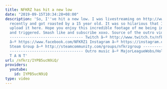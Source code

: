 ```yaml
---
title: NFKRZ has hit a new low
date: "2019-09-15T10:34:28+08:00"
description: 'So, I''ve hit a new low. I was livestreaming on http://www.twitch.tv/nfkrz
  recently and got roasted by a 15 year old. It was so hilarious that I decided to
  upload it here. Hope you enjoy this incredible footage of me being insanely mad
  and triggered. Smash like and subscribe xoxo. Source of the outro vid: https://www.youtube.com/watch?v=uqP2UVLs8tU
  --------------------------------- Twitch â–º http://www.twitch.tv/nfkrz Facebook
  â–º https://www.facebook.com/NFKRZ1 Instagram â–º https://instagram.com/roman_nfkrz/
  Steam Group â–º http://steamcommunity.com/groups/nfkrzgroup ---------------------------------
  --------------------------------- Outro music â–º MajorLeagueWobs/Holder - D I S
  T A N T'
url: /nfkrz/IYPB5ucN9iQ/
providers:
  youtube:
    id: IYPB5ucN9iQ
type: video
---
```

